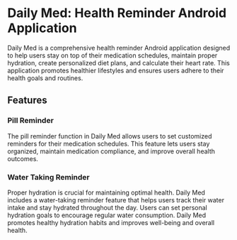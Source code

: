 # Daily Med: Health Reminder Android Application

Daily Med is a comprehensive health reminder Android application designed to help users stay on top of their medication schedules, maintain proper hydration, create personalized diet plans, and calculate their heart rate. This application promotes healthier lifestyles and ensures users adhere to their health goals and routines.

## Features

### Pill Reminder
The pill reminder function in Daily Med allows users to set customized reminders for their medication schedules. This feature lets users stay organized, maintain medication compliance, and improve overall health outcomes.

### Water Taking Reminder
Proper hydration is crucial for maintaining optimal health. Daily Med includes a water-taking reminder feature that helps users track their water intake and stay hydrated throughout the day. Users can set personal hydration goals to encourage regular water consumption. Daily Med promotes healthy hydration habits and improves well-being and overall health.

